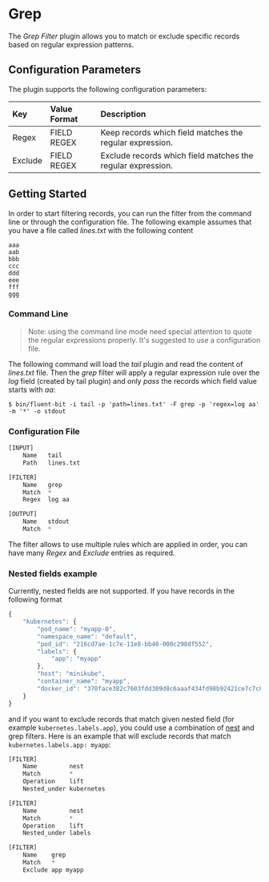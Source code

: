 # Grep

The _Grep Filter_ plugin allows you to match or exclude specific records based on regular expression patterns.

## Configuration Parameters

The plugin supports the following configuration parameters:

| Key | Value Format | Description |
| :--- | :--- | :--- |
| Regex | FIELD REGEX | Keep records which field matches the regular expression. |
| Exclude | FIELD REGEX | Exclude records which field matches the regular expression. |

## Getting Started

In order to start filtering records, you can run the filter from the command line or through the configuration file. The following example assumes that you have a file called _lines.txt_ with the following content

```text
aaa
aab
bbb
ccc
ddd
eee
fff
ggg
```

### Command Line

> Note: using the command line mode need special attention to quote the regular expressions properly. It's suggested to use a configuration file.

The following command will load the _tail_ plugin and read the content of _lines.txt_ file. Then the _grep_ filter will apply a regular expression rule over the _log_ field \(created by tail plugin\) and only _pass_ the records which field value starts with _aa_:

```text
$ bin/fluent-bit -i tail -p 'path=lines.txt' -F grep -p 'regex=log aa' -m '*' -o stdout
```

### Configuration File

```python
[INPUT]
    Name   tail
    Path   lines.txt

[FILTER]
    Name   grep
    Match  *
    Regex  log aa

[OUTPUT]
    Name   stdout
    Match  *
```

The filter allows to use multiple rules which are applied in order, you can have many _Regex_ and _Exclude_ entries as required.

### Nested fields example

Currently, nested fields are not supported. If you have records in the following format

```javascript
{
    "kubernetes": {
        "pod_name": "myapp-0",
        "namespace_name": "default",
        "pod_id": "216cd7ae-1c7e-11e8-bb40-000c298df552",
        "labels": {
            "app": "myapp"
        },
        "host": "minikube",
        "container_name": "myapp",
        "docker_id": "370face382c7603fdd309d8c6aaaf434fd98b92421ce7c7c8aafe7697d4aa362"
    }
}
```

and if you want to exclude records that match given nested field \(for example `kubernetes.labels.app`\), you could use a combination of [nest](https://docs.fluentbit.io/manual/v/1.0/filter/nest) and grep filters. Here is an example that will exclude records that match `kubernetes.labels.app: myapp`:

```python
[FILTER]
    Name         nest
    Match        *
    Operation    lift
    Nested_under kubernetes

[FILTER]
    Name         nest
    Match        *
    Operation    lift
    Nested_under labels

[FILTER]
    Name    grep
    Match   *
    Exclude app myapp
```


